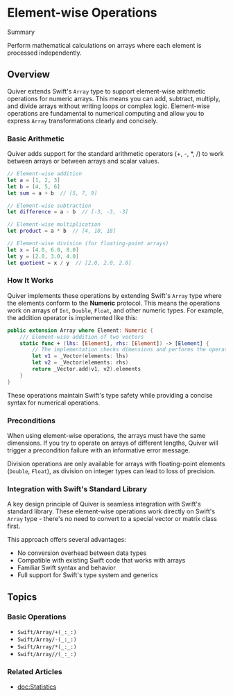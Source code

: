 # Element-wise Operations

<!--@START_MENU_TOKEN@-->Summary<!--@END_MENU_TOKEN@-->

Perform mathematical calculations on arrays where each element is processed independently.

## Overview

Quiver extends Swift's `Array` type to support element-wise arithmetic operations for numeric arrays. This means you can add, subtract, multiply, and divide arrays without writing loops or complex logic.
Element-wise operations are fundamental to numerical computing and allow you to express `Array` transformations clearly and concisely.

### Basic Arithmetic
Quiver adds support for the standard arithmetic operators (+, -, *, /) to work between arrays or between arrays and scalar values.

```swift
// Element-wise addition
let a = [1, 2, 3]
let b = [4, 5, 6]
let sum = a + b  // [5, 7, 9]

// Element-wise subtraction
let difference = a - b  // [-3, -3, -3]

// Element-wise multiplication
let product = a * b  // [4, 10, 18]

// Element-wise division (for floating-point arrays)
let x = [4.0, 6.0, 8.0]
let y = [2.0, 3.0, 4.0]
let quotient = x / y  // [2.0, 2.0, 2.0]
```

### How It Works
Quiver implements these operations by extending Swift's `Array` type where the elements conform to the **Numeric** protocol. This means the operations work on arrays of `Int`, `Double`, `Float`, and other numeric types.
For example, the addition operator is implemented like this:

```swift
public extension Array where Element: Numeric {
    /// Element-wise addition of two vectors
    static func + (lhs: [Element], rhs: [Element]) -> [Element] {
        // The implementation checks dimensions and performs the operation
        let v1 = _Vector(elements: lhs)
        let v2 = _Vector(elements: rhs)
        return _Vector.add(v1, v2).elements
    }
}
```

These operations maintain Swift's type safety while providing a concise syntax for numerical operations.

### Preconditions

When using element-wise operations, the arrays must have the same dimensions. If you try to operate on arrays of different lengths, Quiver will trigger a precondition failure with an informative error message.

Division operations are only available for arrays with floating-point elements (`Double`, `Float`), as division on integer types can lead to loss of precision.

### Integration with Swift's Standard Library

A key design principle of Quiver is seamless integration with Swift's standard library. These element-wise operations work directly on Swift's `Array` type - there's no need to convert to a special vector or matrix class first.

This approach offers several advantages:
- No conversion overhead between data types
- Compatible with existing Swift code that works with arrays
- Familiar Swift syntax and behavior
- Full support for Swift's type system and generics

## Topics

### Basic Operations

- ``Swift/Array/+(_:_:)``
- ``Swift/Array/-(_:_:)``
- ``Swift/Array/*(_:_:)``
- ``Swift/Array//(_:_:)``

### Related Articles

- <doc:Statistics>
